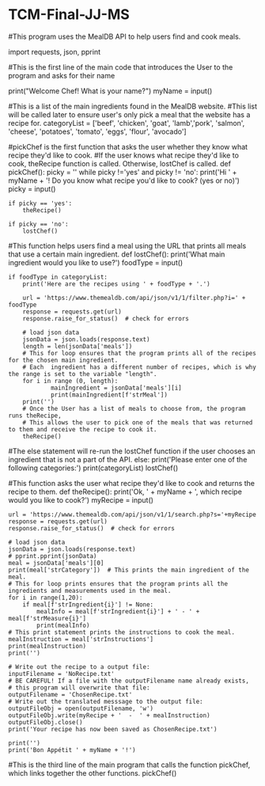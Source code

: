 # TCM-Final-JJ-MS
#This program uses the MealDB API to help users find and cook meals.

  import requests, json, pprint

#This is the first line of the main code that introduces the User to the program and asks for their name 

  print("Welcome Chef! What is your name?")
  myName = input()

#This is a list of the main ingredients found in the MealDB website.
#This list will be called later to ensure user's only pick a meal that the website has a recipe for.
categoryList = ['beef', 'chicken', 'goat', 'lamb','pork', 'salmon', 'cheese', 'potatoes', 'tomato', 'eggs', 'flour',
                'avocado']

#pickChef is the first function that asks the user whether they know what recipe they'd like to cook.
#If the user knows what recipe they'd like to cook, theRecipe function is called. Otherwise, lostChef is called.
def pickChef():
    picky = ''
    while picky !='yes' and picky != 'no':
        print('Hi ' + myName + '! Do you know what recipe you\'d like to cook? (yes or no)')
        picky = input()

    if picky == 'yes':
        theRecipe()

    if picky == 'no':
        lostChef()

#This function helps users find a meal using the URL that prints all meals that use a certain main ingredient.
def lostChef():
    print('What main ingredient would you like to use?')
    foodType = input()

    if foodType in categoryList:
        print('Here are the recipes using ' + foodType + '.')

        url = 'https://www.themealdb.com/api/json/v1/1/filter.php?i=' + foodType
        response = requests.get(url)
        response.raise_for_status()  # check for errors

        # load json data
        jsonData = json.loads(response.text)
        length = len(jsonData['meals'])
        # This for loop ensures that the program prints all of the recipes for the chosen main ingredient.
        # Each  ingredient has a different number of recipes, which is why the range is set to the variable "length".
        for i in range (0, length):
                mainIngredient = jsonData['meals'][i]
                print(mainIngredient[f'strMeal'])
        print('')
        # Once the User has a list of meals to choose from, the program runs theRecipe,
        # This allows the user to pick one of the meals that was returned to them and receive the recipe to cook it.
        theRecipe()

#The else statement will re-run the lostChef function if the user chooses an ingredient that is not a part of the API.
    else:
        print('Please enter one of the following categories:')
        print(categoryList)
        lostChef()

#This function asks the user what recipe they'd like to cook and returns the recipe to them.
def theRecipe():
    print('Ok, ' + myName + ', which recipe would you like to cook?')
    myRecipe = input()

    url = 'https://www.themealdb.com/api/json/v1/1/search.php?s='+myRecipe
    response = requests.get(url)
    response.raise_for_status()  # check for errors

    # load json data
    jsonData = json.loads(response.text)
    # pprint.pprint(jsonData)
    meal = jsonData['meals'][0]
    print(meal['strCategory'])  # This prints the main ingredient of the meal.
    # This for loop prints ensures that the program prints all the ingredients and measurements used in the meal.
    for i in range(1,20):
        if meal[f'strIngredient{i}'] != None:
            mealInfo = meal[f'strIngredient{i}'] + ' - ' + meal[f'strMeasure{i}']
            print(mealInfo)
    # This print statement prints the instructions to cook the meal.
    mealInstruction = meal['strInstructions']
    print(mealInstruction)
    print('')

    # Write out the recipe to a output file:
    inputFilename = 'NoRecipe.txt'
    # BE CAREFUL! If a file with the outputFilename name already exists,
    # this program will overwrite that file:
    outputFilename = 'ChosenRecipe.txt'
    # Write out the translated messsage to the output file:
    outputFileObj = open(outputFilename, 'w')
    outputFileObj.write(myRecipe + '  -  ' + mealInstruction)
    outputFileObj.close()
    print('Your recipe has now been saved as ChosenRecipe.txt')

    print('')
    print('Bon Appétit ' + myName + '!')


#This is the third line of the main program that calls the function pickChef, which links together the other functions.
pickChef()




